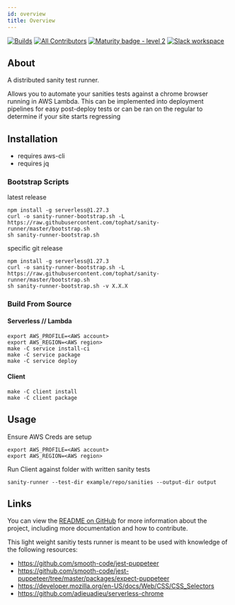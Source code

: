 ```yaml
---
id: overview
title: Overview
---
```


[![Builds](https://img.shields.io/circleci/project/github/tophat/sanity-runner/master.svg)](https://circleci.com/gh/tophat/sanity-runner)
[![All Contributors](https://img.shields.io/badge/all_contributors-5-orange.svg?style=flat)](#Contributing)
[![Maturity badge - level 2](https://img.shields.io/badge/Maturity-Level%202%20--%20First%20Release-yellowgreen.svg)](https://github.com/tophat/getting-started/blob/master/scorecard.md)
[![Slack workspace](https://slackinvite.dev.tophat.com/badge.svg)](https://tophat-opensource.slack.com/)

## About
A distributed sanity test runner.

Allows you to automate your sanities tests against a chrome browser running in AWS Lambda. This can be implemented into deployment pipelines for easy post-deploy tests or can be ran on the regular to determine if your site starts regressing

## Installation
* requires aws-cli
* requires jq


### Bootstrap Scripts
latest release 
```
npm install -g serverless@1.27.3
curl -o sanity-runner-bootstrap.sh -L https://raw.githubusercontent.com/tophat/sanity-runner/master/bootstrap.sh
sh sanity-runner-bootstrap.sh
```

specific git release 
```
npm install -g serverless@1.27.3
curl -o sanity-runner-bootstrap.sh -L https://raw.githubusercontent.com/tophat/sanity-runner/master/bootstrap.sh
sh sanity-runner-bootstrap.sh -v X.X.X
```

### Build From Source

#### Serverless // Lambda
```
export AWS_PROFILE=<AWS account>
export AWS_REGION=<AWS region>
make -C service install-ci
make -C service package
make -C service deploy
```

#### Client
```
make -C client install
make -C client package
```

## Usage

Ensure AWS Creds are setup
```
export AWS_PROFILE=<AWS account>
export AWS_REGION=<AWS region>
```

Run Client against folder with written sanity tests
```
sanity-runner --test-dir example/repo/sanities --output-dir output
```

## Links

You can view the [README on GitHub](http://github.com/tophat/sanity-runner) for more information about the project, including more documentation and how to contribute.

This light weight sanitiy tests runner is meant to be used with knowledge of the following resources:

- https://github.com/smooth-code/jest-puppeteer
- https://github.com/smooth-code/jest-puppeteer/tree/master/packages/expect-puppeteer
- https://developer.mozilla.org/en-US/docs/Web/CSS/CSS_Selectors
- https://github.com/adieuadieu/serverless-chrome
